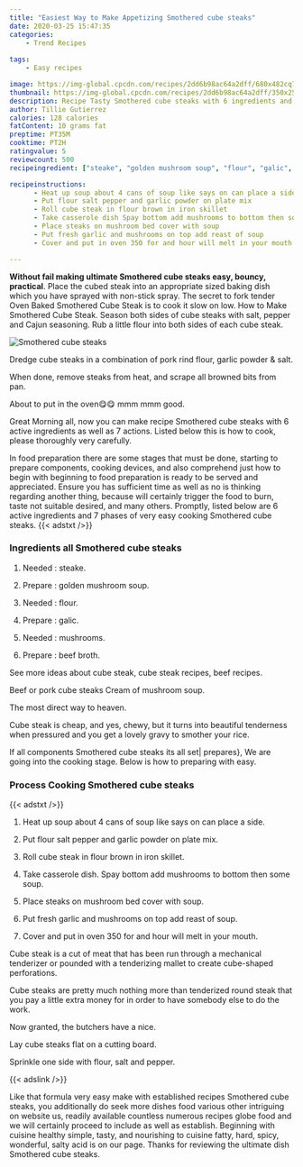 ```yaml
---
title: "Easiest Way to Make Appetizing Smothered cube steaks"
date: 2020-03-25 15:47:35
categories:
    - Trend Recipes
    
tags:
    - Easy recipes

image: https://img-global.cpcdn.com/recipes/2dd6b98ac64a2dff/680x482cq70/smothered-cube-steaks-recipe-main-photo.jpg
thumbnail: https://img-global.cpcdn.com/recipes/2dd6b98ac64a2dff/350x250cq70/smothered-cube-steaks-recipe-main-photo.jpg
description: Recipe Tasty Smothered cube steaks with 6 ingredients and 7 stages of easy cooking.
author: Tillie Gutierrez
calories: 128 calories
fatContent: 10 grams fat
preptime: PT35M
cooktime: PT2H
ratingvalue: 5
reviewcount: 500
recipeingredient: ["steake", "golden mushroom soup", "flour", "galic", "mushrooms", "beef broth"]

recipeinstructions: 
      - Heat up soup about 4 cans of soup like says on can place a side 
      - Put flour salt pepper and garlic powder on plate mix 
      - Roll cube steak in flour brown in iron skillet 
      - Take casserole dish Spay bottom add mushrooms to bottom then some soup 
      - Place steaks on mushroom bed cover with soup 
      - Put fresh garlic and mushrooms on top add reast of soup 
      - Cover and put in oven 350 for and hour will melt in your mouth

---
```




**Without fail making ultimate Smothered cube steaks easy, bouncy, practical**. Place the cubed steak into an appropriate sized baking dish which you have sprayed with non-stick spray. The secret to fork tender Oven Baked Smothered Cube Steak is to cook it slow on low. How to Make Smothered Cube Steak. Season both sides of cube steaks with salt, pepper and Cajun seasoning. Rub a little flour into both sides of each cube steak.


![Smothered cube steaks](https://img-global.cpcdn.com/recipes/2dd6b98ac64a2dff/680x482cq70/smothered-cube-steaks-recipe-main-photo.jpg "Smothered cube steaks")



Dredge cube steaks in a combination of pork rind flour, garlic powder &amp; salt.

When done, remove steaks from heat, and scrape all browned bits from pan.

About to put in the oven😋😋 mmm mmm good.


Great Morning all, now you can make recipe Smothered cube steaks with 6 active ingredients as well as 7 actions. Listed below this is how to cook, please thoroughly very carefully.

In food preparation there are some stages that must be done, starting to prepare components, cooking devices, and also comprehend just how to begin with beginning to food preparation is ready to be served and appreciated. Ensure you has sufficient time as well as no is thinking regarding another thing, because will certainly trigger the food to burn, taste not suitable desired, and many others. Promptly, listed below are 6 active ingredients and 7 phases of very easy cooking Smothered cube steaks.
{{< adstxt />}}

### Ingredients all Smothered cube steaks


1. Needed  : steake.

1. Prepare  : golden mushroom soup.

1. Needed  : flour.

1. Prepare  : galic.

1. Needed  : mushrooms.

1. Prepare  : beef broth.


See more ideas about cube steak, cube steak recipes, beef recipes.

Beef or pork cube steaks Cream of mushroom soup.

The most direct way to heaven.

Cube steak is cheap, and yes, chewy, but it turns into beautiful tenderness when pressured and you get a lovely gravy to smother your rice.


If all components Smothered cube steaks its all set| prepares}, We are going into the cooking stage. Below is how to preparing with easy.

### Process Cooking Smothered cube steaks

{{< adstxt />}}


1. Heat up soup about 4 cans of soup like says on can place a side.



1. Put flour salt pepper and garlic powder on plate mix.



1. Roll cube steak in flour brown in iron skillet.



1. Take casserole dish. Spay bottom add mushrooms to bottom then some soup.



1. Place steaks on mushroom bed cover with soup.



1. Put fresh garlic and mushrooms on top add reast of soup.



1. Cover and put in oven 350 for and hour will melt in your mouth.




Cube steak is a cut of meat that has been run through a mechanical tenderizer or pounded with a tenderizing mallet to create cube-shaped perforations.

Cube steaks are pretty much nothing more than tenderized round steak that you pay a little extra money for in order to have somebody else to do the work.

Now granted, the butchers have a nice.

Lay cube steaks flat on a cutting board.

Sprinkle one side with flour, salt and pepper.


{{< adslink />}}

Like that formula very easy make with established recipes Smothered cube steaks, you additionally do seek more dishes food various other intriguing on website us, readily available countless numerous recipes globe food and we will certainly proceed to include as well as establish. Beginning with cuisine healthy simple, tasty, and nourishing to cuisine fatty, hard, spicy, wonderful, salty acid is on our page. Thanks for reviewing the ultimate dish Smothered cube steaks.
